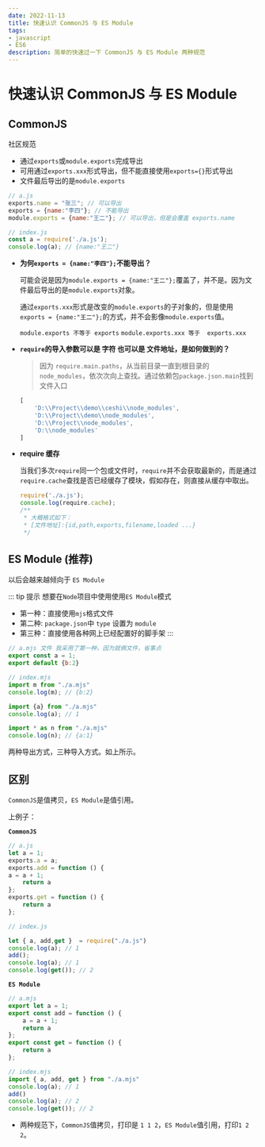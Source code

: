 ```yaml
---
date: 2022-11-13
title: 快速认识 CommonJS 与 ES Module
tags:
- javascript
- ES6
description: 简单的快速过一下 CommonJS 与 ES Module 两种规范
---
```


# 快速认识 CommonJS 与 ES Module


## CommonJS

社区规范

- 通过`exports`或`module.exports`完成导出
- 可用通过`exports.xxx`形式导出，但不能直接使用`exports={}`形式导出
- 文件最后导出的是`module.exports`

```js
// a.js
exports.name = "张三"; // 可以导出
exports = {name:"李四"}; // 不能导出
module.exports = {name:"王二"}; // 可以导出，但是会覆盖 exports.name

// index.js
const a = require('./a.js');
console.log(a); // {name:"王二"}
```

- **为何`exports = {name:"李四"};`不能导出？**

    可能会说是因为`module.exports = {name:"王二"};`覆盖了，并不是。因为文件最后导出的是`module.exports`对象。
    
    通过`exports.xxx`形式是改变的`module.exports`的子对象的，但是使用`exports = {name:"王二"};`的方式，并不会影像`module.exports`值。

    `module.exports 不等于 exports` `module.exports.xxx 等于  exports.xxx`


- **`require`的导入参数可以是 字符 也可以是 文件地址，是如何做到的？**
  > 因为 `require.main.paths`，从当前目录一直到根目录的`node_modules`，依次次向上查找。通过依赖包`package.json.main`找到文件入口
    ```js
    [
        'D:\\Project\\demo\\ceshi\\node_modules',
        'D:\\Project\\demo\\node_modules',
        'D:\\Project\\node_modules',
        'D:\\node_modules'
    ]
    ```

- **require 缓存**
    
    当我们多次`require`同一个包或文件时，`require`并不会获取最新的，而是通过`require.cache`查找是否已经缓存了模块，假如存在，则直接从缓存中取出。
    ```js
    require('./a.js');
    console.log(require.cache);
    /**
     * 大概格式如下：
     * [文件地址]:{id,path,exports,filename,loaded ...}
     */
    ```

## ES Module (推荐)

以后会越来越倾向于 `ES Module`

::: tip 提示
想要在`Node`项目中使用使用`ES Module`模式
- 第一种：直接使用`mjs`格式文件
- 第二种: `package.json`中 `type` 设置为 `module`
- 第三种：直接使用各种网上已经配置好的脚手架
:::

```js
// a.mjs 文件 我采用了第一种，因为就俩文件，省事点
export const a = 1;
export default {b:2}

// index.mjs
import m from "./a.mjs"
console.log(m); // {b:2}

import {a} from "./a.mjs"
console.log(a); // 1

import * as n from "./a.mjs"
console.log(n); // {a:1}
```

两种导出方式，三种导入方式。如上所示。


## 区别

 
`CommonJS`是值拷贝，`ES Module`是值引用。

上例子：

**`CommonJS`**
```js
// a.js
let a = 1;
exports.a = a;
exports.add = function () {
a = a + 1;
    return a
};
exports.get = function () {
    return a
};

// index.js

let { a, add,get }  = require("./a.js")
console.log(a); // 1
add();
console.log(a); // 1
console.log(get()); // 2
```
**`ES Module`**

```js
// a.mjs
export let a = 1;
export const add = function () {
    a = a + 1;
    return a
};
export const get = function () {
    return a
};

// index.mjs
import { a, add, get } from "./a.mjs"
console.log(a); // 1
add()
console.log(a); // 2
console.log(get()); // 2
```


- 两种规范下，`CommonJS`值拷贝，打印是 `1 1 2`，`ES Module`值引用，打印`1 2 2`。
